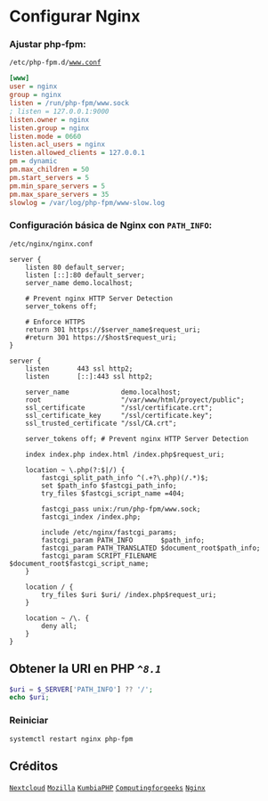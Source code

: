 # Configurar Nginx

### Ajustar php-fpm:
<code>/etc/php-fpm.d/www.conf</code>
```ini
[www]
user = nginx
group = nginx
listen = /run/php-fpm/www.sock
; listen = 127.0.0.1:9000
listen.owner = nginx
listen.group = nginx
listen.mode = 0660
listen.acl_users = nginx
listen.allowed_clients = 127.0.0.1
pm = dynamic
pm.max_children = 50
pm.start_servers = 5
pm.min_spare_servers = 5
pm.max_spare_servers = 35
slowlog = /var/log/php-fpm/www-slow.log
```


### Configuración básica de Nginx con <code>PATH_INFO</code>:
<code>/etc/nginx/nginx.conf</code>
```nginx
server {
    listen 80 default_server;
    listen [::]:80 default_server;
    server_name demo.localhost;

    # Prevent nginx HTTP Server Detection
    server_tokens off;

    # Enforce HTTPS
    return 301 https://$server_name$request_uri;
	#return 301 https://$host$request_uri;
}

server {
    listen       443 ssl http2;
    listen       [::]:443 ssl http2;

    server_name             demo.localhost;
    root                    "/var/www/html/proyect/public";
    ssl_certificate         "/ssl/certificate.crt";
    ssl_certificate_key     "/ssl/certificate.key";
    ssl_trusted_certificate "/ssl/CA.crt";

    server_tokens off; # Prevent nginx HTTP Server Detection

    index index.php index.html /index.php$request_uri;

    location ~ \.php(?:$|/) {
        fastcgi_split_path_info ^(.+?\.php)(/.*)$;
        set $path_info $fastcgi_path_info;
        try_files $fastcgi_script_name =404;

        fastcgi_pass unix:/run/php-fpm/www.sock;
        fastcgi_index /index.php;

        include /etc/nginx/fastcgi_params;
        fastcgi_param PATH_INFO       $path_info;
        fastcgi_param PATH_TRANSLATED $document_root$path_info;
        fastcgi_param SCRIPT_FILENAME $document_root$fastcgi_script_name;
    }

    location / {
        try_files $uri $uri/ /index.php$request_uri;
    }

    location ~ /\. {
        deny all;
    }
}
```

## Obtener la URI en PHP <code><i>^8.1</i></code>
```php
$uri = $_SERVER['PATH_INFO'] ?? '/';
echo $uri;
```

### Reiniciar
```shell
systemctl restart nginx php-fpm
```

## Créditos
[<code>Nextcloud</code>](https://docs.nextcloud.com/server/latest/admin_manual/installation/nginx.html#nextcloud-in-the-webroot-of-nginx)
[<code>Mozilla</code>](https://ssl-config.mozilla.org/#server=nginx&version=1.20.1&config=modern&openssl=3.0.7&guideline=5.7)
[<code>KumbiaPHP</code>](https://github.com/KumbiaPHP/Documentation/blob/master/es/to-install.md#configurar-nginx)
[<code>Computingforgeeks</code>](https://computingforgeeks.com/install-php-8-on-rocky-linux-almalinux-8/?expand_article=1)
[<code>Nginx</code>](https://www.nginx.com/resources/wiki/start/topics/examples/phpfcgi)

